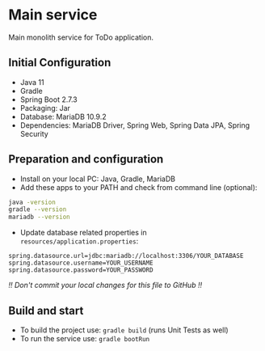 # Main service

Main monolith service for ToDo application.

## Initial Configuration

- Java 11
- Gradle
- Spring Boot 2.7.3
- Packaging: Jar
- Database: MariaDB 10.9.2
- Dependencies: MariaDB Driver, Spring Web, Spring Data JPA, Spring Security

## Preparation and configuration

- Install on your local PC: Java, Gradle, MariaDB
- Add these apps to your PATH and check from command line (optional):
```bash
java -version
gradle --version
mariadb --version
```
- Update database related properties in `resources/application.properties`:
```properties
spring.datasource.url=jdbc:mariadb://localhost:3306/YOUR_DATABASE
spring.datasource.username=YOUR_USERNAME
spring.datasource.password=YOUR_PASSWORD
```
_!! Don't commit your local changes for this file to GitHub !!_

## Build and start

- To build the project use: `gradle build` (runs Unit Tests as well)
- To run the service use: `gradle bootRun` 
